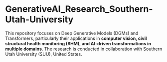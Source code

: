 # GenerativeAI_Research_Southern-Utah-University
This repository focuses on Deep Generative Models (DGMs) and Transformers, particularly their applications in **computer vision, civil structural health monitoring (SHM), and AI-driven transformations in multiple domains**. The research is conducted in collaboration with Southern Utah University (SUU), United States.  
